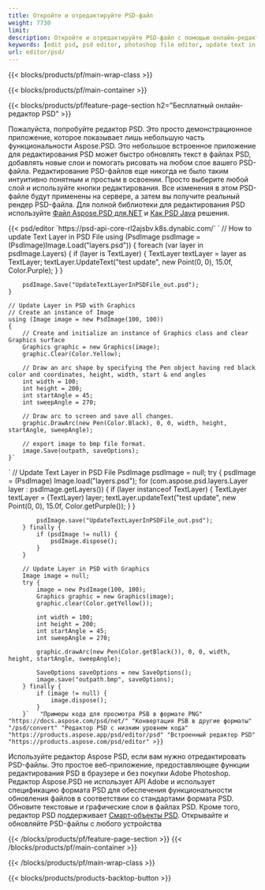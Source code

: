 ```yaml
---
title: Откройте и отредактируйте PSD-файл
weight: 7730
limit: 
description: Откройте и отредактируйте PSD-файл с помощью онлайн-редактора
keywords: [edit psd, psd editor, photoshop file editor, update text in psd, update psd, open psd, update text in psd]
url: editor/psd/
---
```


{{< blocks/products/pf/main-wrap-class >}}

{{< blocks/products/pf/main-container >}}

{{< blocks/products/pf/feature-page-section h2="Бесплатный онлайн-редактор PSD" >}}
<p>Пожалуйста, попробуйте редактор PSD. Это просто демонстрационное приложение, которое показывает лишь небольшую часть функциональности Aspose.PSD. Это небольшое встроенное приложение для редактирования PSD может быстро обновлять текст в файлах PSD, добавлять новые слои и помогать рисовать на любом слое вашего PSD-файла. Редактирование PSD-файлов еще никогда не было таким интуитивно понятным и простым в освоении. Просто выберите любой слой и используйте кнопки редактирования. Все изменения в этом PSD-файле будут применены на сервере, а затем вы получите реальный рендер PSD-файла. Для полной библиотеки для редактирования PSD используйте <a href="/psd/{{< lang-code >}}net">Файл Aspose.PSD для.NET</a> и <a href="/psd/{{< lang-code >}}java">Как PSD Java</a> решения. </p>
{{< psd/editor `https://psd-api-core-rl2ajsbv.k8s.dynabic.com/` 
`	// How to update Text Layer in PSD File
	using (PsdImage psdImage = (PsdImage)Image.Load("layers.psd"))
  	{
		foreach (var layer in psdImage.Layers)
		{
			if (layer is TextLayer)
			{
				TextLayer textLayer = layer as TextLayer;
				textLayer.UpdateText("test update", new Point(0, 0), 15.0f, Color.Purple);
			}
		}

		psdImage.Save("UpdateTextLayerInPSDFile_out.psd");
	}
	
	// Update Layer in PSD with Graphics
	// Create an instance of Image
	using (Image image = new PsdImage(100, 100))
	{
		// Create and initialize an instance of Graphics class and clear Graphics surface
		Graphics graphic = new Graphics(image);
		graphic.Clear(Color.Yellow);

		// Draw an arc shape by specifying the Pen object having red black color and coordinates, height, width, start & end angles                 
		int width = 100;
		int height = 200;
		int startAngle = 45;
		int sweepAngle = 270;

		// Draw arc to screen and save all changes.
		graphic.DrawArc(new Pen(Color.Black), 0, 0, width, height, startAngle, sweepAngle);

		// export image to bmp file format.
		image.Save(outpath, saveOptions);
	}` 
`       // Update Text Layer in PSD File
        PsdImage psdImage = null;
        try {
            psdImage = (PsdImage) Image.load("layers.psd");
            for (com.aspose.psd.layers.Layer layer : psdImage.getLayers()) {
                if (layer instanceof TextLayer) {
                    TextLayer textLayer = (TextLayer) layer;
                    textLayer.updateText("test update", new Point(0, 0), 15.0f, Color.getPurple());
                }
            }

            psdImage.save("UpdateTextLayerInPSDFile_out.psd");
        } finally {
            if (psdImage != null) {
                psdImage.dispose();
            }
        }

        // Update Layer in PSD with Graphics
        Image image = null;
        try {
            image = new PsdImage(100, 100);
            Graphics graphic = new Graphics(image);
            graphic.clear(Color.getYellow());

            int width = 100;
            int height = 200;
            int startAngle = 45;
            int sweepAngle = 270;

            graphic.drawArc(new Pen(Color.getBlack()), 0, 0, width, height, startAngle, sweepAngle);

            SaveOptions saveOptions = new SaveOptions();
            image.save("outpath.bmp", saveOptions);
        } finally {
            if (image != null) {
                image.dispose();
            }
        }`	 "Примеры кода для просмотра PSB в формате PNG"  "https://docs.aspose.com/psd/net/" "Конвертация PSB в другие форматы"  "/psd/convert" "Редактор PSD с низким уровнем кода" "https://products.aspose.app/psd/editor/psd" "Встроенный редактор PSD" "https://products.aspose.com/psd/editor" >}}
<p>Используйте редактор Aspose PSD, если вам нужно отредактировать PSD-файлы. Это простое веб-приложение, предоставляющее функции редактирования PSD в браузере и без покупки Adobe Photoshop. Редактор Aspose.PSD не использует API Adobe и использует спецификацию формата PSD для обеспечения функциональности обновления файлов в соответствии со стандартами формата PSD. Обновите текстовые и графические слои в файлах PSD. Кроме того, редактор PSD поддерживает <a href="https://reference.aspose.com/psd/net/aspose.psd.fileformats.psd.layers.smartobjects/smartobjectlayer/">Смарт-объекты PSD</a>. Открывайте и обновляйте PSD-файлы с любого устройства</p>

{{< /blocks/products/pf/feature-page-section >}}
{{< /blocks/products/pf/main-container >}}


{{< /blocks/products/pf/main-wrap-class >}}

{{< blocks/products/products-backtop-button >}}

